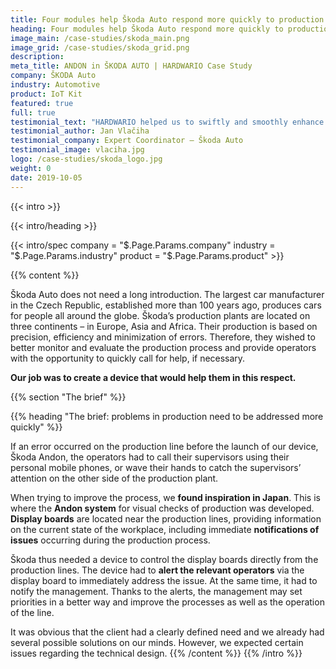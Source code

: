 ```yaml
---
title: Four modules help Škoda Auto respond more quickly to production problems
heading: Four modules help Škoda Auto respond more quickly to production problems
image_main: /case-studies/skoda_main.png
image_grid: /case-studies/skoda_grid.png
description:
meta_title: ANDON in ŠKODA AUTO | HARDWARIO Case Study
company: ŠKODA Auto
industry: Automotive
product: IoT Kit
featured: true
full: true
testimonial_text: "HARDWARIO helped us to swiftly and smoothly enhance our production process with a solution to monitor the current state of production lines and easily check whether any operator needs help."
testimonial_author: Jan Vlačiha
testimonial_company: Expert Coordinator – Škoda Auto
testimonial_image: vlaciha.jpg
logo: /case-studies/skoda_logo.jpg
weight: 0
date: 2019-10-05
---
```


{{< intro >}}

{{< intro/heading >}}

{{< intro/spec company = "$.Page.Params.company" industry = "$.Page.Params.industry" product = "$.Page.Params.product" >}}

{{% content %}}

Škoda Auto does not need a long introduction. The largest car manufacturer in the Czech Republic, established more than 100 years ago, produces cars for people all around the globe. Škoda’s production plants are located on three continents – in Europe, Asia and Africa.
Their production is based on precision, efficiency and minimization of errors. Therefore, they wished to better monitor and evaluate the production process and provide operators with the opportunity to quickly call for help, if necessary.

**Our job was to create a device that would help them in this respect.**

{{% section "The brief" %}}

{{% heading "The brief: problems in production need to be addressed more quickly" %}}

If an error occurred on the production line before the launch of our device, Škoda Andon, the operators had to call their supervisors using their personal mobile phones, or wave their hands to catch the supervisors’ attention on the other side of the production plant.

When trying to improve the process, we **found inspiration in Japan**. This is where the **Andon system** for visual checks of production was developed. **Display boards** are located near the production lines, providing information on the current state of the workplace, including immediate **notifications of issues** occurring during the production process.

Škoda thus needed a device to control the display boards directly from the production lines. The device had to **alert the relevant operators** via the display board to immediately address the issue. At the same time, it had to notify the management. Thanks to the alerts, the management may set priorities in a better way and improve the processes as well as the operation of the line.

It was obvious that the client had a clearly defined need and we already had several possible solutions on our minds. However, we expected certain issues regarding the technical design.
{{% /content %}}
{{% /intro %}}
